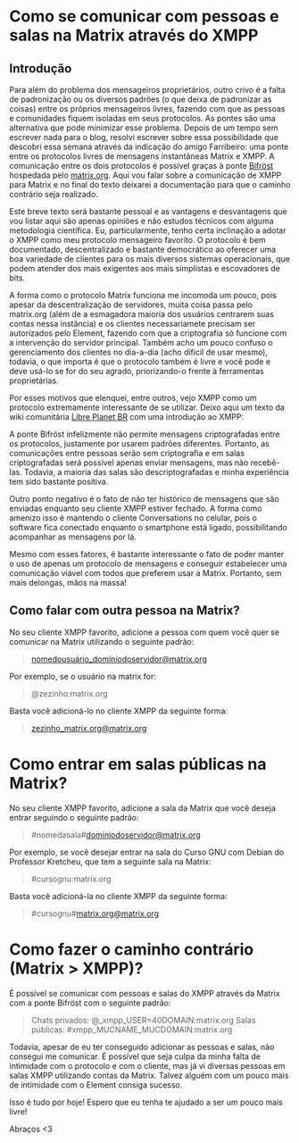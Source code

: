 # Como se comunicar com pessoas e salas na Matrix através do XMPP


## Introdução

Para além do problema dos mensageiros proprietários, outro crivo é a falta de padronização ou os diversos padrões (o que deixa de padronizar as coisas) entre os próprios mensageiros livres, fazendo com que as pessoas e comunidades fiquem isoladas em seus protocolos. As pontes são uma alternativa que pode minimizar esse problema. Depois de um tempo sem escrever nada para o blog, resolvi escrever sobre essa possibilidade que descobri essa semana através da indicação do amigo Farribeiro: uma ponte entre os protocolos livres de mensagens instantâneas Matrix e XMPP. A comunicação entre os dois protocolos é possível graças à ponte [Bifröst](https://github.com/matrix-org/matrix-bifrost/wiki/Address-syntax) hospedada pelo [matrix.org](https://matrix.org/). Aqui vou falar sobre a comunicação de XMPP para Matrix e no final do texto deixarei a documentação para que o caminho contrário seja realizado.

Este breve texto será bastante pessoal e as vantagens e desvantagens que vou listar aqui são apenas opiniões e não estudos técnicos com alguma metodologia científica. Eu, particularmente, tenho certa inclinação a adotar o XMPP como meu protocolo mensageiro favorito. O protocolo é bem documentado, descentralizado e bastante democrático ao oferecer uma boa variedade de clientes para os mais diversos sistemas operacionais, que podem atender dos mais exigentes aos mais simplistas e escovadores de bits.

A forma como o protocolo Matrix funciona me incomoda um pouco, pois apesar da descentralização de servidores, muita coisa passa pelo matrix.org (além de a esmagadora maioria dos usuários centrarem suas contas nessa instância) e os clientes necessariamete precisam ser autorizados pelo Element, fazendo com que a criptografia só funcione com a intervenção do servidor principal. Também acho um pouco confuso o gerenciamento dos clientes no dia-a-dia (acho difícil de usar mesmo), todavia, o que importa é que o protocolo também é livre e você pode e deve usá-lo se for do seu agrado, priorizando-o frente à ferramentas proprietárias.

Por esses motivos que elenquei, entre outros, vejo XMPP como um protocolo extremamente interessante de se utilizar. Deixo aqui um texto da wiki comunitária [Libre Planet BR](https://libreplanet.org/wiki/Main_Page) com uma introdução ao XMPP: [](https://libreplanet.org/wiki/XMPP.pt)

A ponte Bifröst infelizmente não permite mensagens criptografadas entre os protocolos, justamente por usarem padrões diferentes. Portanto, as comunicações entre pessoas serão sem criptografia e em salas criptografadas será possível apenas enviar mensagens, mas não recebê-las. Todavia, a maioria das salas são descriptografadas e minha experiência tem sido bastante positiva.

Outro ponto negativo é o fato de não ter histórico de mensagens que são enviadas enquanto seu cliente XMPP estiver fechado. A forma como amenizo isso é mantendo o cliente Conversations no celular, pois o software fica conectado enquanto o smartphone está ligado, possibilitando acompanhar as mensagens por lá.

Mesmo com esses fatores, é bastante interessante o fato de poder manter o uso de apenas um protocolo de mensagens e conseguir estabelecer uma comunicação viável com todos que preferem usar a Matrix. Portanto, sem mais delongas, mãos na massa!

## Como falar com outra pessoa na Matrix?

No seu cliente XMPP favorito, adicione a pessoa com quem você quer se comunicar na Matrix utilizando o seguinte padrão:

> nomedousuário_domíniodoservidor@matrix.org

Por exemplo, se o usuário na matrix for:

> @zezinho:matrix.org

Basta você adicioná-lo no cliente XMPP da seguinte forma:

> zezinho_matrix.org@matrix.org

# Como entrar em salas públicas na Matrix?

No seu cliente XMPP favorito, adicione a sala da Matrix que você deseja entrar seguindo o seguinte padrão:

> #nomedasala#domíniodoservidor@matrix.org

Por exemplo, se você desejar entrar na sala do Curso GNU com Debian do Professor Kretcheu, que tem a seguinte sala na Matrix:

> #cursognu:matrix.org

Basta você adicioná-la no cliente XMPP da seguinte forma:

> #cursognu#matrix.org@matrix.org

# Como fazer o caminho contrário (Matrix > XMPP)?

É possível se comunicar com pessoas e salas do XMPP através da Matrix com a ponte Bifröst com o seguinte padrão:

> Chats privados: @_xmpp_USER=40DOMAIN:matrix.org
> Salas públicas: #xmpp_MUCNAME_MUCDOMAIN:matrix.org

Todavia, apesar de eu ter conseguido adicionar as pessoas e salas, não consegui me comunicar. É possível que seja culpa da minha falta de intimidade com o protocolo e com o cliente, mas já vi diversas pessoas em salas XMPP utilizando contas da Matrix. Talvez alguém com um pouco mais de intimidade com o Element consiga sucesso.

Isso é tudo por hoje! Espero que eu tenha te ajudado a ser um pouco mais livre!

Abraços <3

